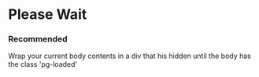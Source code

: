 Please Wait
===========

### Recommended
Wrap your current body contents in a div that his hidden until the body has the class 'pg-loaded'

